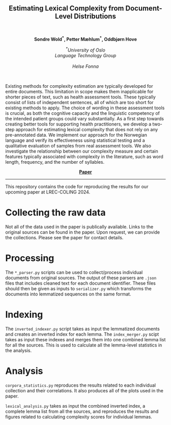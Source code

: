 <h2 align="center"><b>Estimating Lexical Complexity from Document-Level Distributions</h2><br></b>


<p align="center">
  <b>Sondre Wold<sup>*</sup>, Petter Mæhlum<sup>*</sup>, Oddbjørn Hove</b>
</p>

<p align="center">
  <i>
    <sup>*</sup>University of Oslo<br>
    Language Technology Group<br>
  </i>
  <br>
  <i> Helse Fonna </i>
</p>
<br>

Existing methods for complexity estimation are typically developed for entire documents. This limitation in scope makes them inapplicable for shorter pieces of text, such as health assessment tools. These typically consist of lists of independent sentences, all of which are too short for existing methods to apply. The choice of wording in these assessment tools is crucial, as both the cognitive capacity and the linguistic competency of the intended patient groups could vary substantially. As a first step towards creating better tools for supporting health practitioners, we develop a two-step approach for estimating lexical complexity that does not rely on any pre-annotated data. We implement our approach for the Norwegian language and verify its effectiveness using statistical testing and a qualitative evaluation of samples from real assessment tools. We also investigate the relationship between our complexity measure and certain features typically associated with complexity in the literature, such as word length, frequency, and the number of syllables.

<p align="center">
  <a href="https://arxiv.org/abs/2404.01196"><b>Paper</b></a><br>
</p>

_______

This repository contains the code for reproducing the results for our
upcoming paper at LREC-COLING 2024. 

# Collecting the raw data

Not all of the data used in the paper is publically available. Links to the
original sources can be found in the paper. Upon request, we can provide
the collections. Please see the paper for contact details.

# Processing

The `*_parser.py` scripts can be used to collect/process individual
documents from original sources. The output of these parsers are
`.json` files that includes cleaned text for each document identifier.
These files should then be given as inputs to `serializer.py` which
transforms the documents into lemmatized  sequences on the same format.

# Indexing

The `inverted_indexer.py` script takes as input the lemmatized documents
and creates an inverted index for each lemma. The `index_merger.py` scipt
takes as input these indexes and merges them into one combined lemma list
for all the sources. This is used to calculate all the lemma-level
statistics in the analysis.

# Analysis

`corpora_statistics.py` reproduces the results related to each individual
collection and their correlations. It also produces all of the plots used
in the paper.

`lexical_analysis.py` takes as input the combined inverted index, a
complete lemma list from all the sources, and reproduces the results and
figures related to calculating complexity scores for individual lemmas.

